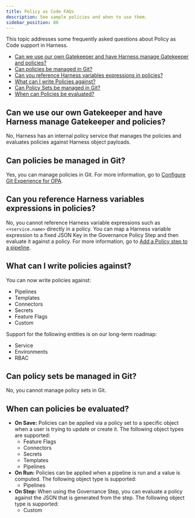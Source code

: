 ```yaml
---
title: Policy as Code FAQs
description: See sample policies and when to use them.
sidebar_position: 80
---
```


This topic addresses some frequently asked questions about Policy as Code support in Harness.

- [Can we use our own Gatekeeper and have Harness manage Gatekeeper and policies?](#can-we-use-our-own-gatekeeper-and-have-harness-manage-gatekeeper-and-policies)
- [Can policies be managed in Git?](#can-policies-be-managed-in-git)
- [Can you reference Harness variables expressions in policies?](#can-you-reference-harness-variables-expressions-in-policies)
- [What can I write Policies against?](#what-can-i-write-policies-against)
- [Can Policy Sets be managed in Git?](#can-policy-sets-be-managed-in-git-)
- [When can Policies be evaluated?](#when-can-policies-be-evaluated)



## Can we use our own Gatekeeper and have Harness manage Gatekeeper and policies?
 
No, Harness has an internal policy service that manages the policies and evaluates policies against Harness object payloads. 

## Can policies be managed in Git?

Yes, you can manage policies in Git. For more information, go to [Configure Git Experience for OPA](/docs/platform/governance/policy-as-code/configure-gitexperience-for-opa). 

## Can you reference Harness variables expressions in policies?

No, you cannot reference Harness variable expressions such as `<+service.name>`  directly in a policy. You can map a Harness variable expression to a fixed JSON Key in the Governance Policy Step and then evaluate it against a policy. For more information, go to [Add a Policy step to a pipeline](/docs/continuous-delivery/x-platform-cd-features/advanced/cd-governance/add-a-governance-policy-step-to-a-pipeline/). 


## What can I write policies against?

You can now write policies against:  
- Pipelines
- Templates
- Connectors
- Secrets
- Feature Flags
- Custom
 
Support for the following entities is on our long-term roadmap:
- Service
- Environments
- RBAC 


## Can policy sets be managed in Git?

No, you cannot manage policy sets in Git.


## When can policies be evaluated?

- **On Save:** Policies can be applied via a policy set to a specific object when a user is trying to update or create it. The following object types are supported:
   - Feature Flags
   - Connectors
   - Secrets 
   - Templates
   - Pipelines   
- **On Run:** Policies can be applied when a pipeline is run and a value is computed.  The following object type is supported:
   - Pipelines
- **On Step:** When using the Governance Step, you can evaluate a policy against the JSON that is generated from the step. The following object type is supported:
   - Custom
        